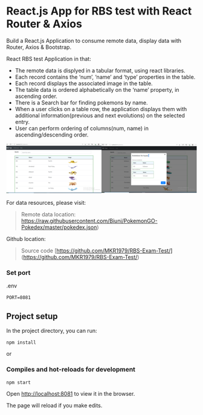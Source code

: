 # React.js App for RBS test with React Router & Axios

Build a React.js Application to consume remote data, display data with Router, Axios & Bootstrap.

React RBS test Application in that:
- The remote data is displyed in a tabular format, using react libraries.
- Each record contains the ‘num’, ‘name’ and ‘type’ properties in the table.
- Each record displays the associated image in the table.
- The table data is ordered alphabetically on the ‘name’ property, in ascending order.
- There is a Search bar for finding pokemons by name.
- When a user clicks on a table row, the application displays them with additional 
  information(previous and next evolutions) on the selected entry.
- User can perform ordering of columns(num, name) in ascending/descending order.

![react-RBS-test-web](react-RBS-Test-web.png)

For data resources, please visit:
> Remote data location: https://raw.githubusercontent.com/Biuni/PokemonGO-Pokedex/master/pokedex.json)

Github location:
> Source code [https://github.com/MKR1979/RBS-Exam-Test/] (https://github.com/MKR1979/RBS-Exam-Test/)



### Set port
.env
```
PORT=8081
```

## Project setup

In the project directory, you can run:

```
npm install

```

or

### Compiles and hot-reloads for development

```
npm start

```

Open [http://localhost:8081](http://localhost:8081) to view it in the browser.

The page will reload if you make edits.
